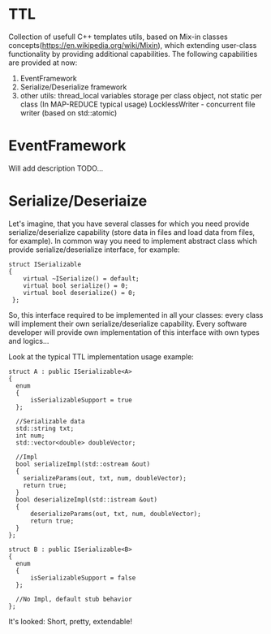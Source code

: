 # TTL

Collection of usefull C++ templates utils, based on Mix-in classes concepts(https://en.wikipedia.org/wiki/Mixin), which extending user-class functionality by providing additional capabilities. The following capabilities are provided at now:

1) EventFramework
2) Serialize/Deserialize framework
3) other utils: 
      thread_local variables storage per class object, not static per class (In MAP-REDUCE typical usage)
      LocklessWriter - concurrent file writer (based on std::atomic)
      
# EventFramework
  <TODO> Will add description TODO...
  
  
# Serialize/Deseriaize
  Let's imagine, that you have several classes for which you need provide serialize/deserialize capability (store data in files and load data from files, for example). In common way you need to implement abstract class which provide serialize/deserialize interface, for example:
  
    struct ISerializable
    {
        virtual ~ISerialize() = default;
        virtual bool serialize() = 0;
        virtual bool deserialize() = 0;
     };
  
  So, this interface required to be implemented in all your classes: every class will implement their own serialize/deserialize capability. Every software developer will provide own implementation of this interface with own types and logics...
  
  Look at the typical TTL implementation usage example:
  
    struct A : public ISerializable<A>
    {
      enum
      {
          isSerializableSupport = true
      };

      //Serializable data
      std::string txt;
      int num;
      std::vector<double> doubleVector;

      //Impl
      bool serializeImpl(std::ostream &out)
      {
        serializeParams(out, txt, num, doubleVector);
        return true;
      }
      bool deserializeImpl(std::istream &out)
      {
          deserializeParams(out, txt, num, doubleVector);
          return true;
      }
    };

    struct B : public ISerializable<B>
    {
      enum
      {
          isSerializableSupport = false
      };

      //No Impl, default stub behavior
    };

It's looked: Short, pretty, extendable!

